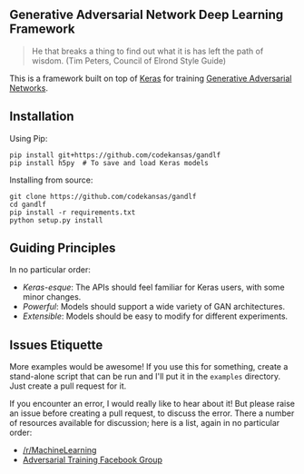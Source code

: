 ## Generative Adversarial Network Deep Learning Framework

>He that breaks a thing to find out what it is has left the path of wisdom.
>(Tim Peters, Council of Elrond Style Guide)

This is a framework built on top of [Keras](https://github.com/fchollet/keras) for training [Generative Adversarial Networks](https://arxiv.org/abs/1406.2661).

## Installation

Using Pip:

    pip install git+https://github.com/codekansas/gandlf
    pip install h5py  # To save and load Keras models

Installing from source:

    git clone https://github.com/codekansas/gandlf
    cd gandlf
    pip install -r requirements.txt
    python setup.py install

## Guiding Principles

In no particular order:

 - *Keras-esque*: The APIs should feel familiar for Keras users, with some minor changes.
 - *Powerful*: Models should support a wide variety of GAN architectures.
 - *Extensible*: Models should be easy to modify for different experiments.

## Issues Etiquette

More examples would be awesome! If you use this for something, create a stand-alone script that can be run and I'll put it in the `examples` directory. Just create a pull request for it.

If you encounter an error, I would really like to hear about it! But please raise an issue before creating a pull request, to discuss the error. There a number of resources available for discussion; here is a list, again in no particular order:

 - [/r/MachineLearning](https://www.reddit.com/r/MachineLearning/)
 - [Adversarial Training Facebook Group](https://www.facebook.com/groups/675606912596390/)
